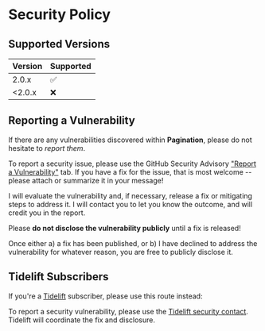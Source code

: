 # Security Policy

## Supported Versions

| Version | Supported          |
|---------|--------------------|
| 2.0.x   | :white_check_mark: |
| <2.0.x  | :x:                |

## Reporting a Vulnerability

If there are any vulnerabilities discovered within **Pagination**, please do not hesitate to _report them_. 

To report a security issue, please use the GitHub Security Advisory ["Report a Vulnerability"](https://github.com/ericsizemore/pagination/security/advisories/new) tab. If you have a fix for the issue, that is most welcome -- please attach or summarize it in your message!

I will evaluate the vulnerability and, if necessary, release a fix or mitigating steps to address it. I will contact you to let you know the outcome, and will credit you in the report.

   Please **do not disclose the vulnerability publicly** until a fix is released!

Once either a) a fix has been published, or b) I have declined to address the vulnerability for whatever reason, you are free to publicly disclose it.

## Tidelift Subscribers

If you're a [Tidelift](https://tidelift.com/) subscriber, please use this route instead:

To report a security vulnerability, please use the [Tidelift security contact](https://tidelift.com/security).
Tidelift will coordinate the fix and disclosure.
